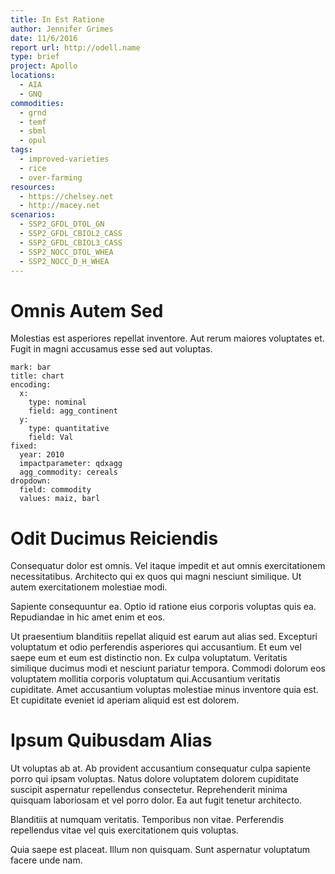 ```yaml
---
title: In Est Ratione
author: Jennifer Grimes
date: 11/6/2016
report url: http://odell.name
type: brief
project: Apollo
locations:
  - AIA
  - GNQ
commodities:
  - grnd
  - temf
  - sbml
  - opul
tags:
  - improved-varieties
  - rice
  - over-farming
resources:
  - https://chelsey.net
  - http://macey.net
scenarios:
  - SSP2_GFDL_DTOL_GN
  - SSP2_GFDL_CBIOL2_CASS
  - SSP2_GFDL_CBIOL3_CASS
  - SSP2_NOCC_DTOL_WHEA
  - SSP2_NOCC_D_H_WHEA
---
```

# Omnis Autem Sed
Molestias est asperiores repellat inventore. Aut rerum maiores voluptates et. Fugit in magni accusamus esse sed aut voluptas.

```vis
mark: bar
title: chart
encoding:
  x:
    type: nominal
    field: agg_continent
  y:
    type: quantitative
    field: Val
fixed:
  year: 2010
  impactparameter: qdxagg
  agg_commodity: cereals
dropdown:
  field: commodity
  values: maiz, barl
```

# Odit Ducimus Reiciendis
Consequatur dolor est omnis. Vel itaque impedit et aut omnis exercitationem necessitatibus. Architecto qui ex quos qui magni nesciunt similique. Ut autem exercitationem molestiae modi.
 Sapiente consequuntur ea. Optio id ratione eius corporis voluptas quis ea. Repudiandae in hic amet enim et eos.
 Ut praesentium blanditiis repellat aliquid est earum aut alias sed. Excepturi voluptatum et odio perferendis asperiores qui accusantium. Et eum vel saepe eum et eum est distinctio non. Ex culpa voluptatum. Veritatis similique ducimus modi et nesciunt pariatur tempora. Commodi dolorum eos voluptatem mollitia corporis voluptatum qui.Accusantium veritatis cupiditate. Amet accusantium voluptas molestiae minus inventore quia est. Et cupiditate eveniet id aperiam aliquid est est dolorem.

# Ipsum Quibusdam Alias
Ut voluptas ab at. Ab provident accusantium consequatur culpa sapiente porro qui ipsam voluptas. Natus dolore voluptatem dolorem cupiditate suscipit aspernatur repellendus consectetur. Reprehenderit minima quisquam laboriosam et vel porro dolor. Ea aut fugit tenetur architecto.
 Blanditiis at numquam veritatis. Temporibus non vitae. Perferendis repellendus vitae vel quis exercitationem quis voluptas.
 Quia saepe est placeat. Illum non quisquam. Sunt aspernatur voluptatum facere unde nam.

